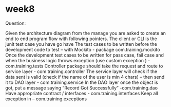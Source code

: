 # week8


Question: 

Given the architecture diagram from the manage you are asked to create an end to end program flow with following pointers. 
The client or CLI is the junit test case you have go have
The test cases to be written before the development code to test – with Mockito  - package com.training.mockito
Once the development test cases to be written for pass case, fail case and when the business logic throws exception (use custom exception )  - com.training.tests 
Controller package should take the request and route to service layer  - com.training.controller 
The service layer will check if the data sent is valid (check if the name of the user is min 4 chars) – then send it to DAO layer  - com.training.service 
In the DAO layer once the object is got, put a message saying “Record Got Successfully” -com.training.dao 
Have appropriate contract / interfaces  - com.training.interfaces 
Keep all exception in – com.training.exceptions 

